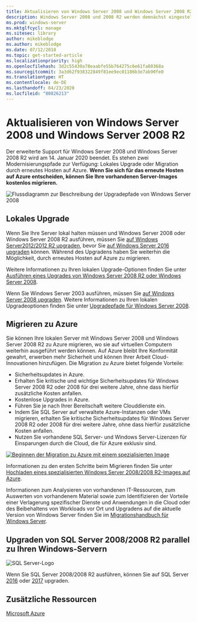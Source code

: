 ```yaml
---
title: Aktualisieren von Windows Server 2008 und Windows Server 2008 R2
description: Windows Server 2008 und 2008 R2 werden demnächst eingestellt. Erfahren Sie, wie Sie sie lokal aktualisieren oder auf Azure erneut hosten können.
ms.prod: windows-server
ms.mktglfcycl: manage
ms.sitesec: library
author: mikeblodge
ms.author: mikeblodge
ms.date: 07/12/2018
ms.topic: get-started-article
ms.localizationpriority: high
ms.openlocfilehash: 3d2c55430a78eaabfe55b764275c6e61fa80368a
ms.sourcegitcommit: 3a3d62f938322849f81ee9ec01186b3e7ab90fe0
ms.translationtype: HT
ms.contentlocale: de-DE
ms.lasthandoff: 04/23/2020
ms.locfileid: "80826213"
---
```

# <a name="upgrade-windows-server-2008-and-windows-server-2008-r2"></a>Aktualisieren von Windows Server 2008 und Windows Server 2008 R2

Der erweiterte Support für Windows Server 2008 und Windows Server 2008 R2 wird am 14. Januar 2020 beendet. Es stehen zwei Modernisierungspfade zur Verfügung: Lokales Upgrade oder Migration durch erneutes Hosten auf Azure. **Wenn Sie sich für das erneute Hosten auf Azure entscheiden, können Sie Ihre vorhandenen Server-Images kostenlos migrieren.**

![Flussdiagramm zur Beschreibung der Upgradepfade von Windows Server 2008](media/WS08_upgrade_paths.png)


## <a name="on-premises-upgrade"></a>Lokales Upgrade
Wenn Sie Ihre Server lokal halten müssen und Windows Server 2008 oder Windows Server 2008 R2 ausführen, müssen Sie [auf Windows Server2012/2012 R2 upgraden](installation-and-upgrade.md#upgrading-to-windows-server-2012-r2), bevor Sie [auf Windows Server 2016 upgraden](installation-and-upgrade.md#upgrading-to-windows-server-2016) können. Während des Upgradens haben Sie weiterhin die Möglichkeit, durch erneutes Hosten auf Azure zu migrieren.

Weitere Informationen zu Ihren lokalen Upgrade-Optionen finden Sie unter [Ausführen eines Upgrades von Windows Server 2008 R2 oder Windows Server 2008](installation-and-upgrade.md#upgrading-from-windows-server-2008-r2-or-windows-server-2008).

Wenn Sie Windows Server 2003 ausführen, müssen Sie [auf Windows Server 2008 upgraden](https://docs.microsoft.com/previous-versions/windows/it-pro/windows-server-2008-R2-and-2008/ff972408(v%3dws.10)). Weitere Informationen zu Ihren lokalen Upgradeoptionen finden Sie unter [Upgradepfade für Windows Server 2008](https://docs.microsoft.com/previous-versions/windows/it-pro/windows-server-2008-R2-and-2008/dd979563(v=ws.10)).


## <a name="migrate-to-azure"></a>Migrieren zu Azure
Sie können Ihre lokalen Server mit Windows Server 2008 und Windows Server 2008 R2 zu Azure migrieren, wo sie auf virtuellen Computern weiterhin ausgeführt werden können. Auf Azure bleibt Ihre Konformität gewahrt, erwerben mehr Sicherheit und können Ihrer Arbeit Cloud-Innovationen hinzufügen. Die Migration zu Azure bietet folgende Vorteile:

- Sicherheitsupdates in Azure.
- Erhalten Sie kritische und wichtige Sicherheitsupdates für Windows Server 2008 R2 oder 2008 für drei weitere Jahre, ohne dass hierfür zusätzliche Kosten anfallen. 
- Kostenlose Upgrades in Azure.
- Führen Sie je nach Ihrer Bereitschaft weitere Clouddienste ein.
- Indem Sie SQL Server auf verwaltete Azure-Instanzen oder VMs migrieren, erhalten Sie kritische Sicherheitsupdates für Windows Server 2008 R2 oder 2008 für drei weitere Jahre, ohne dass hierfür zusätzliche Kosten anfallen. 
- Nutzen Sie vorhandene SQL Server- und Windows Server-Lizenzen für Einsparungen durch die Cloud, die für Azure exklusiv sind.

[![Beginnen der Migration zu Azure mit einem spezialisierten Image](./media/WS08-image-banner-small.png)](uploading-specialized-WS08-image-to-azure.md)

Informationen zu den ersten Schritte beim Migrieren finden Sie unter [Hochladen eines spezialisierten Windows Server 2008/2008 R2-Images auf Azure](uploading-specialized-WS08-image-to-azure.md).

Informationen zum Analysieren von vorhandenen IT-Ressourcen, zum Auswerten von vorhandenem Material sowie zum Identifizieren der Vorteile einer Verlagerung spezifischer Dienste und Anwendungen in die Cloud oder des Beibehaltens von Workloads vor Ort und Upgradens auf die aktuelle Version von Windows Server finden Sie im [Migrationshandbuch für Windows Server](https://go.microsoft.com/fwlink/?linkid=872689).

## <a name="upgrade-sql-server-20082008-r2-in-parallel-with-your-windows-servers"></a>Upgraden von SQL Server 2008/2008 R2 parallel zu Ihren Windows-Servern

![SQL Server-Logo](media/sqlr2.jpg)

Wenn Sie SQL Server 2008/2008 R2 ausführen, können Sie auf SQL Server [2016](https://docs.microsoft.com/sql/sql-server/sql-server-technical-documentation?view=sql-server-2016) oder [2017](https://docs.microsoft.com/sql/sql-server/sql-server-technical-documentation?view=sql-server-2017) upgraden.


## <a name="additional-resources"></a>Zusätzliche Ressourcen
[Microsoft Azure](https://docs.microsoft.com/azure/#pivot=products)